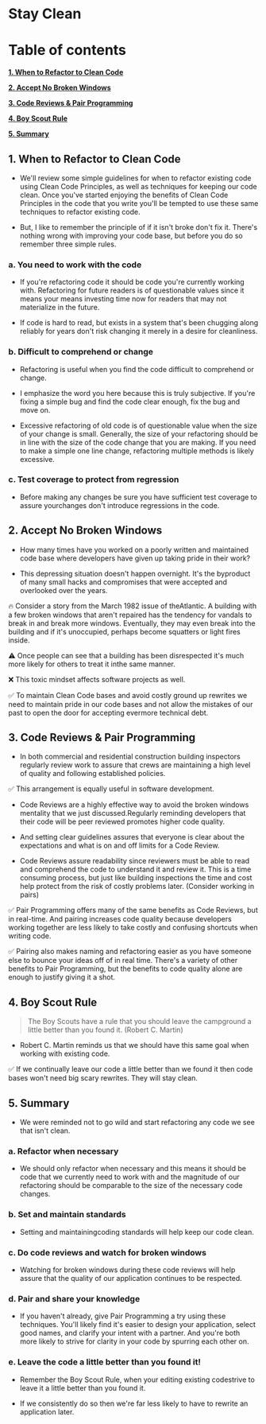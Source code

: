 # Stay Clean


# Table of contents
[**1. When to Refactor to Clean Code**](https://github.com/huubao2309/clean_code/tree/main/8.StayClean#1-when-to-refactor-to-clean-code)

[**2. Accept No Broken Windows**](https://github.com/huubao2309/clean_code/tree/main/8.StayClean#2-accept-no-broken-windows)

[**3. Code Reviews & Pair Programming**](https://github.com/huubao2309/clean_code/tree/main/8.StayClean#3-code-reviews--pair-programming)

[**4. Boy Scout Rule**](https://github.com/huubao2309/clean_code/tree/main/8.StayClean#4-boy-scout-rule)

[**5. Summary**](https://github.com/huubao2309/clean_code/tree/main/8.StayClean#5-summary)


## 1. When to Refactor to Clean Code

- We'll review some simple guidelines for when to refactor existing code using Clean Code Principles, as well as techniques for keeping our code clean. Once you've started enjoying the benefits of Clean Code Principles in the code that you write you'll be tempted to use these same techniques to refactor existing code.

- But, I like to remember the principle of if it isn't broke don't fix it. There's nothing wrong with improving your code base, but before you do so remember three simple rules.

### a. You need to work with the code

- If you're refactoring code it should be code you're currently working with. Refactoring for future readers is of questionable values since it means your means investing time now for readers that may not materialize in the future.

- If code is hard to read, but exists in a system that's been chugging along reliably for years don't risk changing it merely in a desire for cleanliness.

### b. Difficult to comprehend or change

- Refactoring is useful when you find the code difficult to comprehend or change.

- I emphasize the word you here because this is truly subjective. If you're fixing a simple bug and find the code clear enough, fix the bug and move on.

- Excessive refactoring of old code is of questionable value when the size of your change is small. Generally, the size of your refactoring should be in line with the size of the code change that you are making. If you need to make a simple one line change, refactoring multiple methods is likely excessive.

### c. Test coverage to protect from regression

- Before making any changes be sure you have sufficient test coverage to assure yourchanges don't introduce regressions in the code.

## 2. Accept No Broken Windows

- How many times have you worked on a poorly written and maintained code base where developers have given up taking pride in their work?

- This depressing situation doesn't happen overnight. It's the byproduct of many small hacks and compromises that were accepted and overlooked over the years.

🔥 Consider a story from the March 1982 issue of theAtlantic. A building with a few broken windows that aren't repaired has the tendency for vandals to break in and break more windows. Eventually, they may even break into the building and if it's unoccupied, perhaps become squatters or light fires inside.

⚠️ Once people can see that a building has been disrespected it's much more likely for others to treat it inthe same manner.

❌ This toxic mindset affects software projects as well.

✅ To maintain Clean Code bases and avoid costly ground up rewrites we need to maintain pride in our code bases and not allow the mistakes of our past to open the door for accepting evermore technical debt.

## 3. Code Reviews & Pair Programming

- In both commercial and residential construction building inspectors regularly review work to assure that crews are maintaining a high level of quality and following established policies.

✅ This arrangement is equally useful in software development.

- Code Reviews are a highly effective way to avoid the broken windows mentality that we just discussed.Regularly reminding developers that their code will be peer reviewed promotes higher code quality.

- And setting clear guidelines assures that everyone is clear about the expectations and what is on and off limits for a Code Review.

- Code Reviews assure readability since reviewers must be able to read and comprehend the code to understand it and review it. This is a time consuming process, but just like building inspections the time and cost help protect from the risk of costly problems later. (Consider working in pairs)

✅ Pair Programming offers many of the same benefits as Code Reviews, but in real-time. And pairing increases code quality because developers working together are less likely to take costly and confusing shortcuts when writing code.

✅ Pairing also makes naming and refactoring easier as you have someone else to bounce your ideas off of in real time. There's a variety of other benefits to Pair Programming, but the benefits to code quality alone are enough to justify giving it a shot.

## 4. Boy Scout Rule

> The Boy Scouts have a rule that you should leave the campground a little better than you found it. (Robert C. Martin)

- Robert C. Martin reminds us that we should have this same goal when working with existing code.

✅ If we continually leave our code a little better than we found it then code bases won't need big scary rewrites. They will stay clean.

## 5. Summary

- We were reminded not to go wild and start refactoring any code we see that isn't clean.

### a. Refactor when necessary

- We should only refactor when necessary and this means it should be code that we currently need to work with and the magnitude of our refactoring should be comparable to the size of the necessary code changes.

### b. Set and maintain standards

- Setting and maintainingcoding standards will help keep our code clean.

### c. Do code reviews and watch for broken windows

- Watching for broken windows during these code reviews will help assure that the quality of our application continues to be respected.

### d. Pair and share your knowledge

- If you haven't already, give Pair Programming a try using these techniques. You'll likely find it's easier to design your application, select good names, and clarify your intent with a partner. And you're both more likely to strive for clarity in your code by spurring each other on.

### e. Leave the code a little better than you found it!

- Remember the Boy Scout Rule, when your editing existing codestrive to leave it a little better than you found it.

- If we consistently do so then we're far less likely to have to rewrite an application later.
